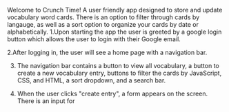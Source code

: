 Welcome to Crunch Time!
A user friendly app designed to store and update vocabulary word cards. There is an option to filter through cards by langauge, as well as a sort option to organize your cards by date or alphabetically. 
 1.Upon starting the app the user is greeted by a google login button which allows the user to login with their Google email. 

2.After logging in, the user will see a home page with a navigation bar. 

3. The navigation bar contains a button to view all vocabulary, a button to create a new vocabulary entry, buttons to filter the cards by JavaScript, CSS, and HTML, a sort dropdown, and a search bar. 

4. When the user clicks "create entry", a form appears on the screen. There is an input for 
